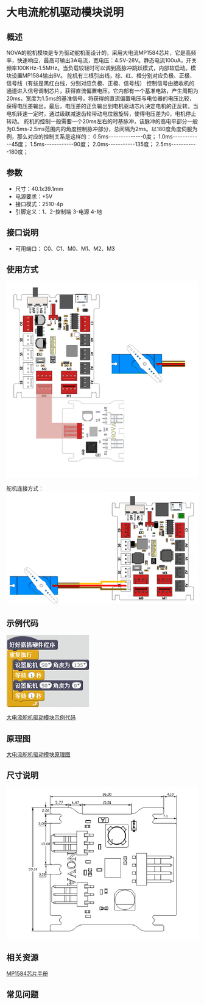 # 大电流舵机驱动模块说明

## 概述
NOVA的舵机模块是专为驱动舵机而设计的，采用大电流MP1584芯片，它是高频率，快速响应，最高可输出3A电流，宽电压：4.5V-28V。静态电流100uA，开关频率100KHz-1.5MHz。当负载较轻时可以调到高脉冲跳跃模式，内部软启动。模块设置MP1584输出6V。
舵机有三根引出线，棕、红、橙分别对应负极、正极、信号线（有些是黑红白线，分别对应负极、正极、信号线） 控制信号由接收机的通道进入信号调制芯片，获得直流偏置电压。它内部有一个基准电路，产生周期为20ms，宽度为1.5ms的基准信号，将获得的直流偏置电压与电位器的电压比较，获得电压差输出。最后，电压差的正负输出到电机驱动芯片决定电机的正反转。当电机转速一定时，通过级联减速齿轮带动电位器旋转，使得电压差为0，电机停止转动。
舵机的控制一般需要一个20ms左右的时基脉冲，该脉冲的高电平部分一般为0.5ms-2.5ms范围内的角度控制脉冲部分，总间隔为2ms。以180度角度伺服为例，那么对应的控制关系是这样的：
  0.5ms--------------0度；
  1.0ms------------45度；
  1.5ms------------90度；
  2.0ms-----------135度；
  2.5ms-----------180度；

## 参数
- 尺寸：40.1x39.1mm
- 电源要求：+5V
- 接口模式：2510-4p
- 引脚定义：1、2-控制端 3-电源 4-地

## 接口说明
- 可用端口： C0、C1、M0、M1、M2、M3

## 使用方式
![](./images/21.png)

舵机连接方式：
![](./images/138.png)

## 示例代码
![](./images/22.png)

[大电流舵机驱动模块示例代码](http://www.haohaodada.com/show.php?id=947545)

## 原理图
[大电流舵机驱动模块原理图](https://github.com/Haohaodada-official/haohaodada-docs/blob/master/%E5%8E%9F%E7%90%86%E5%9B%BE/%E5%A4%A7%E7%94%B5%E6%B5%81%E8%88%B5%E6%9C%BA%E9%A9%B1%E5%8A%A8%E6%A8%A1%E5%9D%97.pdf)

## 尺寸说明
![](./images/90.png)

## 相关资源

[MP1584芯片手册](https://github.com/Haohaodada-official/haohaodada-docs/blob/master/%E4%B8%BB%E8%A6%81%E8%8A%AF%E7%89%87%E8%AF%B4%E6%98%8E%E4%B9%A6/%E8%88%B5%E6%9C%BA%E9%A9%B1%E5%8A%A8-MP1584.PDF)

## 常见问题
